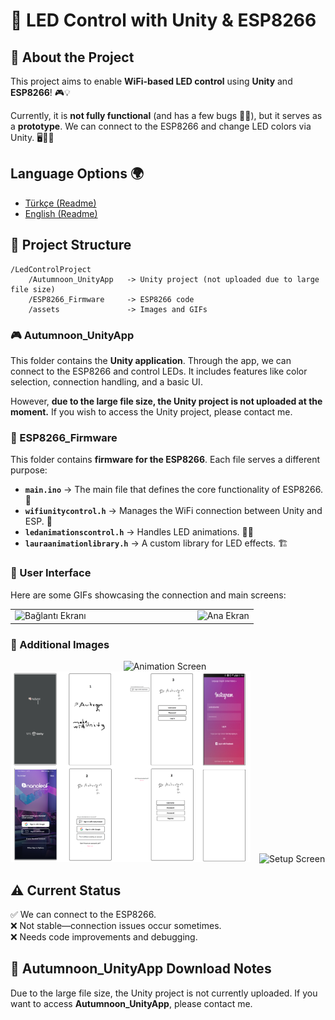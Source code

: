# 🌟 LED Control with Unity & ESP8266

## 🚀 About the Project  
This project aims to enable **WiFi-based LED control** using **Unity** and **ESP8266**! 🎮💡  

Currently, it is **not fully functional** (and has a few bugs 🤦‍♂️), but it serves as a **prototype**. We can connect to the ESP8266 and change LED colors via Unity. 🖥️📡✨  

## Language Options 🌍
- [Türkçe (Readme)](readme.tr.md)
- [English (Readme)](readme.md)

## 📂 Project Structure  

```
/LedControlProject
    /Autumnoon_UnityApp   -> Unity project (not uploaded due to large file size)
    /ESP8266_Firmware     -> ESP8266 code
    /assets               -> Images and GIFs
```

### 🎮 Autumnoon_UnityApp  
This folder contains the **Unity application**. Through the app, we can connect to the ESP8266 and control LEDs. It includes features like color selection, connection handling, and a basic UI.  

However, **due to the large file size, the Unity project is not uploaded at the moment.** If you wish to access the Unity project, please contact me.

### 🔧 ESP8266_Firmware  
This folder contains **firmware for the ESP8266**. Each file serves a different purpose:

- **`main.ino`** → The main file that defines the core functionality of ESP8266. 📜  
- **`wifiunitycontrol.h`** → Manages the WiFi connection between Unity and ESP. 📡  
- **`ledanimationscontrol.h`** → Handles LED animations. 🌈✨  
- **`lauraanimationlibrary.h`** → A custom library for LED effects. 🏗️  

### 🎨 User Interface  
Here are some GIFs showcasing the connection and main screens:  

<div align="center">
  <table style="margin: auto;">
    <tr>
      <td><img src="assets/gif/connect_screen.gif" alt="Bağlantı Ekranı" width="300"></td>
      <td style="width: 150px;"></td> 
      <td><img src="assets/gif/home_screen.gif" alt="Ana Ekran" width="300"></td>
    </tr>
  </table>
</div>

### 📌 Additional Images  

<div align="center">
    <img src="assets/img/animasyonekranı.png" alt="Animation Screen" width="417.5" style="margin-right: 10px;">
    <img src="assets/img/kayıtekranı.png" alt="Registration Screen" width="383.3" style="margin-right: 10px;">
    <img src="assets/img/setupekranı.png" alt="Setup Screen" width="399.1">
</div>

## ⚠️ Current Status  
✅ We can connect to the ESP8266.  
❌ Not stable—connection issues occur sometimes.  
❌ Needs code improvements and debugging.  

## 📂 Autumnoon_UnityApp Download Notes  
Due to the large file size, the Unity project is not currently uploaded. If you want to access **Autumnoon_UnityApp**, please contact me.